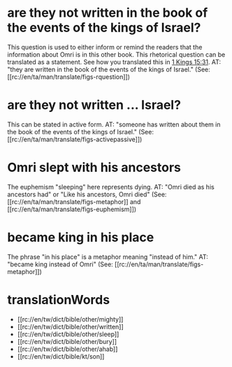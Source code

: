 # are they not written in the book of the events of the kings of Israel?

This question is used to either inform or remind the readers that the information about Omri is in this other book. This rhetorical question can be translated as a statement. See how you translated this in [1 Kings 15:31](../15/31.md). AT: "they are written in the book of the events of the kings of Israel." (See: [[rc://en/ta/man/translate/figs-rquestion]])

# are they not written ... Israel?

This can be stated in active form. AT: "someone has written about them in the book of the events of the kings of Israel." (See: [[rc://en/ta/man/translate/figs-activepassive]])

# Omri slept with his ancestors

The euphemism "sleeping" here represents dying. AT: "Omri died as his ancestors had" or "Like his ancestors, Omri died" (See: [[rc://en/ta/man/translate/figs-metaphor]] and [[rc://en/ta/man/translate/figs-euphemism]])

# became king in his place

The phrase "in his place" is a metaphor meaning "instead of him." AT: "became king instead of Omri" (See: [[rc://en/ta/man/translate/figs-metaphor]])

# translationWords

* [[rc://en/tw/dict/bible/other/mighty]]
* [[rc://en/tw/dict/bible/other/written]]
* [[rc://en/tw/dict/bible/other/sleep]]
* [[rc://en/tw/dict/bible/other/bury]]
* [[rc://en/tw/dict/bible/other/ahab]]
* [[rc://en/tw/dict/bible/kt/son]]